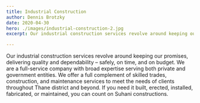 ```yaml
---
title: Industrial Construction
author: Dennis Brotzky
date: 2020-04-30
hero: ./images/industrial-construction-2.jpg
excerpt: Our industrial construction services revolve around keeping our promises, delivering quality and dependability – safely, on time, and on budget. We are a full-service company with broad expertise serving both private and government entities. We offer a full complement of skilled trades, construction, and maintenance services to meet the needs of clients throughout Thane district and beyond. If you need it built, erected, installed, fabricated, or maintained, you can count on Suhani.

---
```


Our industrial construction services revolve around keeping our promises, delivering quality and dependability – safely, on time, and on budget. We are a full-service company with broad expertise serving both private and government entities. We offer a full complement of skilled trades, construction, and maintenance services to meet the needs of clients throughout Thane district and beyond. If you need it built, erected, installed, fabricated, or maintained, you can count on Suhani constructions.


